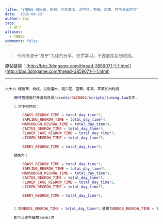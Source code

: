 ```yaml
---
title: 'YN066-缩短草、树杈、尖刺灌木、洞穴花、苔藓、浆果、芦苇长出时间'
date: '2025-04-23'
author: Bny
tags:
  - 易宁
aliases:
  - YN066
comments: false
---
```


> 代码来源于“易宁”大佬的分享，仅供学习，不要直接复制粘贴。

原帖链接：[http://bbs.3dmgame.com/thread-3859071-1-1.html](http://bbs.3dmgame.com/thread-3859071-1-1.html)

---

```lua  

六十六.缩短草、树杈、尖刺灌木、洞穴花、苔藓、浆果、芦苇长出时间	用MT管理器打开游戏目录/assets/DLC0002/scripts/tuning.lua文件，	1.将下列内容：		GRASS_REGROW_TIME = total_day_time*3,		SAPLING_REGROW_TIME = total_day_time*4,		MARSHBUSH_REGROW_TIME = total_day_time*4,		CACTUS_REGROW_TIME = total_day_time*4,		FLOWER_CAVE_REGROW_TIME = total_day_time*3,		LICHEN_REGROW_TIME = total_day_time*5,				BERRY_REGROW_TIME = total_day_time*3,	替换为：		GRASS_REGROW_TIME = total_day_time*1,		SAPLING_REGROW_TIME = total_day_time*1,		MARSHBUSH_REGROW_TIME = total_day_time*1,		CACTUS_REGROW_TIME = total_day_time*1,		FLOWER_CAVE_REGROW_TIME = total_day_time*1,		LICHEN_REGROW_TIME = total_day_time*1,				BERRY_REGROW_TIME = total_day_time*1,	2.将REEDS_REGROW_TIME = total_day_time*3,替换为REEDS_REGROW_TIME = total_day_time*1,	即可让这些植物1天长1次

```  

